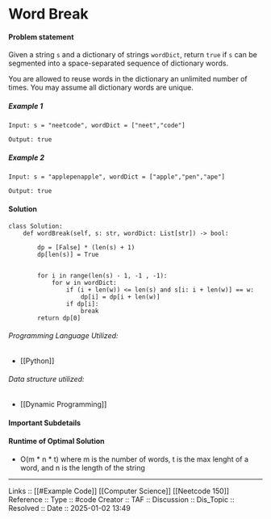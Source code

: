 # Word Break

#### Problem statement

Given a string `s` and a dictionary of strings `wordDict`, return `true` if `s` can be segmented into a space-separated sequence of dictionary words.

You are allowed to reuse words in the dictionary an unlimited number of times. You may assume all dictionary words are unique.
##### Example 1
```
Input: s = "neetcode", wordDict = ["neet","code"]

Output: true
```
##### Example 2
```
Input: s = "applepenapple", wordDict = ["apple","pen","ape"]

Output: true
```
#### Solution
```
class Solution:
    def wordBreak(self, s: str, wordDict: List[str]) -> bool:

        dp = [False] * (len(s) + 1)
        dp[len(s)] = True


        for i in range(len(s) - 1, -1 , -1):
            for w in wordDict:
                if (i + len(w)) <= len(s) and s[i: i + len(w)] == w:
                    dp[i] = dp[i + len(w)]
                if dp[i]:
                    break
        return dp[0]
```

###### Programming Language Utilized:

- [[Python]]
###### Data structure utilized:

- [[Dynamic Programming]]
#### Important Subdetails

#### Runtime of Optimal Solution

- O(m * n * t) where m is the number of words, t is the max lenght of a word, and n is the length of the string
---
Links :: [[#Example Code]] [[Computer Science]] [[Neetcode 150]]
Reference ::
Type :: #code
Creator ::
TAF ::
Discussion ::
Dis_Topic :: 
Resolved ::
Date :: 2025-01-02 13:49
